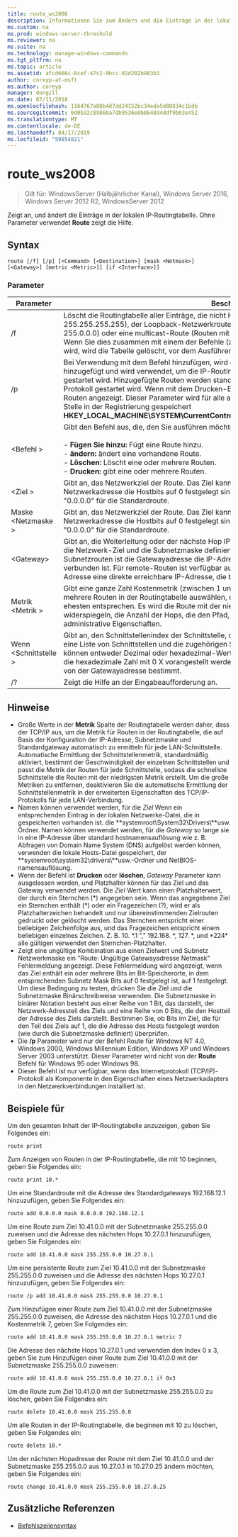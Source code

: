 ```yaml
---
title: route_ws2008
description: Informationen Sie zum Ändern und die Einträge in der lokalen IP-Routingtabelle angezeigt.
ms.custom: na
ms.prod: windows-server-threshold
ms.reviewer: na
ms.suite: na
ms.technology: manage-windows-commands
ms.tgt_pltfrm: na
ms.topic: article
ms.assetid: afcd666c-0cef-47c2-9bcc-02d202b983b3
author: coreyp-at-msft
ms.author: coreyp
manager: dongill
ms.date: 07/11/2018
ms.openlocfilehash: 1164767a80b4d7dd24152bc34eda5d88834c1bdb
ms.sourcegitcommit: 0d0b32c8986ba7db9536e0b8648d4ddf9b03e452
ms.translationtype: MT
ms.contentlocale: de-DE
ms.lasthandoff: 04/17/2019
ms.locfileid: "59854821"
---
```

# <a name="routews2008"></a>route_ws2008

>Gilt für: WindowsServer (Halbjährlicher Kanal), Windows Server 2016, Windows Server 2012 R2, WindowsServer 2012

Zeigt an, und ändert die Einträge in der lokalen IP-Routingtabelle. Ohne Parameter verwendet **Route** zeigt die Hilfe.   

## <a name="syntax"></a>Syntax  
```  
route [/f] [/p] [<Command> [<Destination>] [mask <Netmask>] [<Gateway>] [metric <Metric>]] [if <Interface>]]  
```  

### <a name="parameters"></a>Parameter  

|Parameter|Beschreibung|  
|-------|--------|  
|/f|Löscht die Routingtabelle aller Einträge, die nicht Hostrouten (Routen mit der Netzmaske 255.255.255.255), der Loopback-Netzwerkroute (Routen mit dem Ziel 127.0.0.0 und Netzmaske 255.0.0.0) oder eine multicast-Route (Routen mit dem Ziel 224.0.0.0 und der Netzmaske 240.0.0.0). Wenn Sie dies zusammen mit einem der Befehle (z. B. hinzufügen, ändern oder löschen) verwendet wird, wird die Tabelle gelöscht, vor dem Ausführen des Befehls.|  
|/p|Bei Verwendung mit dem Befehl hinzufügen, wird die angegebene Route wird in der Registrierung hinzugefügt und wird verwendet, um die IP-Routingtabelle zu initialisieren, wenn das TCP/IP-Protokoll gestartet wird. Hinzugefügte Routen werden standardmäßig nicht beibehalten, wenn das TCP/IP-Protokoll gestartet wird. Wenn mit dem Drucken-Befehl verwendet wird, wird die Liste der persistenten Routen angezeigt. Dieser Parameter wird für alle andere Befehle ignoriert. Persistente Routen werden Stelle in der Registrierung gespeichert **HKEY_LOCAL_MACHINE\SYSTEM\CurrentControlSet\Services\Tcpip\Parameters\PersistentRoutes**.|  
|\<Befehl >|Gibt den Befehl aus, die, den Sie ausführen möchten. Die folgende Tabelle enthält die gültigen Befehle:<br /><br />-   **Fügen Sie hinzu:** Fügt eine Route hinzu.<br />-   **ändern:** ändert eine vorhandene Route.<br />-   **Löschen:** Löscht eine oder mehrere Routen.<br />-   **Drucken:** gibt eine oder mehrere Routen.|  
|\<Ziel >|Gibt an, das Netzwerkziel der Route. Das Ziel kann sein, eine IP-Netzwerkadresse, die (in der Netzwerkadresse die Hostbits auf 0 festgelegt sind), eine IP-Adresse für eine Hostroute oder "0.0.0.0" für die Standardroute.|  
|Maske \<Netzmaske >|Gibt an, das Netzwerkziel der Route. Das Ziel kann sein, eine IP-Netzwerkadresse, die (in der Netzwerkadresse die Hostbits auf 0 festgelegt sind), eine IP-Adresse für eine Hostroute oder "0.0.0.0" für die Standardroute.|  
|\<Gateway>|Gibt an, die Weiterleitung oder der nächste Hop IP-Adresse für die der Satz von Adressen, die durch die Netzwerk-Ziel und die Subnetzmaske definiert erreichbar sind. Für lokal verbundenen Subnetzrouten ist die Gatewayadresse die IP-Adresse der Schnittstelle, die mit dem Subnetz verbunden ist. Für remote-Routen ist verfügbar auf einem oder mehreren Routern, die Gateway-Adresse eine direkte erreichbare IP-Adresse, die benachbarten Routers zugewiesen ist.|  
|Metrik \<Metrik >|Gibt eine ganze Zahl Kostenmetrik (zwischen 1 und 9999) für die Route, die verwendet wird, wenn mehrere Routen in der Routingtabelle auswählen, die die Zieladresse der weitergeleiteten Pakets am ehesten entsprechen. Es wird die Route mit der niedrigsten Metrik ausgewählt. Die Metrik kann widerspiegeln, die Anzahl der Hops, die den Pfad, Zuverlässigkeit, Pfaddurchsatz oder die administrative Eigenschaften.|  
|Wenn \<Schnittstelle >|Gibt an, den Schnittstellenindex der Schnittstelle, die über die das Ziel erreichbar ist. Verwenden Sie eine Liste von Schnittstellen und die zugehörigen Schnittstellenindizes die dem Befehl Route print. Sie können entweder Dezimal oder hexadezimal-Werte für den Index verwenden. Bei Hexadezimalwerten die hexadezimale Zahl mit 0 X vorangestellt werden. Wenn der Parameter fehlt, wird die Schnittstelle von der Gatewayadresse bestimmt.|  
|/?|Zeigt die Hilfe an der Eingabeaufforderung an.|  

## <a name="remarks"></a>Hinweise  
-   Große Werte in der **Metrik** Spalte der Routingtabelle werden daher, dass der TCP/IP aus, um die Metrik für Routen in der Routingtabelle, die auf Basis der Konfiguration der IP-Adresse, Subnetzmaske und Standardgateway automatisch zu ermitteln für jede LAN-Schnittstelle. Automatische Ermittlung der Schnittstellenmetrik, standardmäßig aktiviert, bestimmt der Geschwindigkeit der einzelnen Schnittstellen und passt die Metrik der Routen für jede Schnittstelle, sodass die schnellste Schnittstelle die Routen mit der niedrigsten Metrik erstellt. Um die große Metriken zu entfernen, deaktivieren Sie die automatische Ermittlung der Schnittstellenmetrik in der erweiterten Eigenschaften des TCP/IP-Protokolls für jede LAN-Verbindung.  
-   Namen können verwendet werden, für die *Ziel* Wenn ein entsprechenden Eintrag in der lokalen Netzwerke-Datei, die in gespeicherten vorhanden ist. die **systemroot\System32\Drivers\\**usw. Ordner. Namen können verwendet werden, für die *Gateway* so lange sie in eine IP-Adresse über standard hostnamensauflösung wie z. B. Abfragen von Domain Name System (DNS) aufgelöst werden können, verwenden die lokale Hosts-Datei gespeichert, der  **systemroot\system32\drivers\\**usw.-Ordner und NetBIOS-namensauflösung.  
-   Wenn der Befehl ist **Drucken** oder **löschen**, *Gateway* Parameter kann ausgelassen werden, und Platzhalter können für das Ziel und das Gateway verwendet werden. Die *Ziel* Wert kann einen Platzhalterwert, der durch ein Sternchen (*) angegeben sein. Wenn das angegebene Ziel ein Sternchen enthält (\*) oder ein Fragezeichen (?), wird er als Platzhalterzeichen behandelt und nur übereinstimmenden Zielrouten gedruckt oder gelöscht werden. Das Sternchen entspricht einer beliebigen Zeichenfolge aus, und das Fragezeichen entspricht einem beliebigen einzelnes Zeichen. Z. B. 10. \*.1 "," 192.168. \*, 127. \*, und \*224\* alle gültigen verwendet den Sternchen-Platzhalter.  
-   Zeigt eine ungültige Kombination aus einen Zielwert und Subnetz Netzwerkmaske ein "Route: Ungültige Gatewayadresse Netmask" Fehlermeldung angezeigt. Diese Fehlermeldung wird angezeigt, wenn das Ziel enthält ein oder mehrere Bits im Bit-Speicherorte, in dem entsprechenden Subnetz Mask Bits auf 0 festgelegt ist, auf 1 festgelegt. Um diese Bedingung zu testen, drücken Sie die Ziel und die Subnetzmaske Binärschreibweise verwenden. Die Subnetzmaske in binärer Notation besteht aus einer Reihe von 1 Bit, das darstellt, der Netzwerk-Adressteil des Ziels und eine Reihe von 0 Bits, die den Hostteil der Adresse des Ziels darstellt. Bestimmen Sie, ob Bits im Ziel, die für den Teil des Ziels auf 1, die die Adresse des Hosts festgelegt werden (wie durch die Subnetzmaske definiert) überprüfen.  
-   Die **/p** Parameter wird nur der Befehl Route für Windows NT 4.0, Windows 2000, Windows Millennium Edition, Windows XP und Windows Server 2003 unterstützt. Dieser Parameter wird nicht von der **Route** Befehl für Windows 95 oder Windows 98.  
-   Dieser Befehl ist nur verfügbar, wenn das Internetprotokoll (TCP/IP)-Protokoll als Komponente in den Eigenschaften eines Netzwerkadapters in den Netzwerkverbindungen installiert ist.  

## <a name="BKMK_Examples"></a>Beispiele für  
Um den gesamten Inhalt der IP-Routingtabelle anzuzeigen, geben Sie Folgendes ein:  
```  
route print  
```  
Zum Anzeigen von Routen in der IP-Routingtabelle, die mit 10 beginnen, geben Sie Folgendes ein:  
```  
route print 10.*  
```  
Um eine Standardroute mit die Adresse des Standardgateways 192.168.12.1 hinzuzufügen, geben Sie Folgendes ein:  
```  
route add 0.0.0.0 mask 0.0.0.0 192.168.12.1  
```  
Um eine Route zum Ziel 10.41.0.0 mit der Subnetzmaske 255.255.0.0 zuweisen und die Adresse des nächsten Hops 10.27.0.1 hinzuzufügen, geben Sie Folgendes ein:  
```  
route add 10.41.0.0 mask 255.255.0.0 10.27.0.1  
```  
Um eine persistente Route zum Ziel 10.41.0.0 mit der Subnetzmaske 255.255.0.0 zuweisen und die Adresse des nächsten Hops 10.27.0.1 hinzuzufügen, geben Sie Folgendes ein:  
```  
route /p add 10.41.0.0 mask 255.255.0.0 10.27.0.1  
```  
Zum Hinzufügen einer Route zum Ziel 10.41.0.0 mit der Subnetzmaske 255.255.0.0 zuweisen, die Adresse des nächsten Hops 10.27.0.1 und die Kostenmetrik 7, geben Sie Folgendes ein:  
```  
route add 10.41.0.0 mask 255.255.0.0 10.27.0.1 metric 7  
```  
Die Adresse des nächste Hops 10.27.0.1 und verwenden den Index 0 x 3, geben Sie zum Hinzufügen einer Route zum Ziel 10.41.0.0 mit der Subnetzmaske 255.255.0.0 zuweisen:  
```  
route add 10.41.0.0 mask 255.255.0.0 10.27.0.1 if 0x3  
```  
Um die Route zum Ziel 10.41.0.0 mit der Subnetzmaske 255.255.0.0 zu löschen, geben Sie Folgendes ein:  
```  
route delete 10.41.0.0 mask 255.255.0.0  
```  
Um alle Routen in der IP-Routingtabelle, die beginnen mit 10 zu löschen, geben Sie Folgendes ein:  
```  
route delete 10.*  
```  
Um der nächsten Hopadresse der Route mit dem Ziel 10.41.0.0 und der Subnetzmaske 255.255.0.0 aus 10.27.0.1 in 10.27.0.25 ändern möchten, geben Sie Folgendes ein:  
```  
route change 10.41.0.0 mask 255.255.0.0 10.27.0.25  
```  

## <a name="additional-references"></a>Zusätzliche Referenzen  
-   [Befehlszeilensyntax](command-line-syntax-key.md)  
